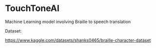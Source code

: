 # TouchToneAI
Machine Learning model involving Braille to speech translation



Dataset:

https://www.kaggle.com/datasets/shanks0465/braille-character-dataset
